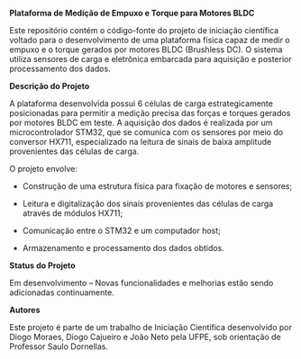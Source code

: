 
**Plataforma de Medição de Empuxo e Torque para Motores BLDC**

Este repositório contém o código-fonte do projeto de iniciação científica voltado para o desenvolvimento de uma plataforma física capaz de medir o empuxo e o torque gerados por motores BLDC (Brushless DC). O sistema utiliza sensores de carga e eletrônica embarcada para aquisição e posterior processamento dos dados.

 **Descrição do Projeto**

A plataforma desenvolvida possui 6 células de carga estrategicamente posicionadas para permitir a medição precisa das forças e torques gerados por motores BLDC em teste. A aquisição dos dados é realizada por um microcontrolador STM32, que se comunica com os sensores por meio do conversor HX711, especializado na leitura de sinais de baixa amplitude provenientes das células de carga.

O projeto envolve:

  - Construção de uma estrutura física para fixação de motores e sensores;

  - Leitura e digitalização dos sinais provenientes das células de carga através de módulos HX711;

  - Comunicação entre o STM32 e um computador host;

  - Armazenamento e processamento dos dados obtidos.

**Status do Projeto**

Em desenvolvimento – Novas funcionalidades e melhorias estão sendo adicionadas continuamente.

 **Autores**
 
Este projeto é parte de um trabalho de Iniciação Científica desenvolvido por Diogo Moraes, Diogo Cajueiro e João Neto pela UFPE, sob orientação de Professor Saulo Dornellas.
